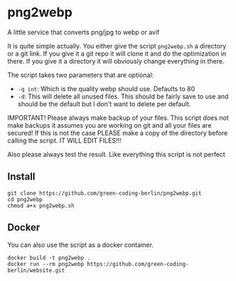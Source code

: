 # png2webp
A little service that converts png/jpg to webp or avif

It is quite simple actually. You either give the script `png2webp.sh` a directory or a git link. If you give it a git repo it will clone it and do the optimization in there. If you give it a directory it will obviously change everything in there.

The script takes two parameters that are optional:
- `-q int`: Which is the quality webp should use. Defaults to 80
- `-d`: This will delete all unused files. This should be fairly save to use and should be the default but I don't want to delete per default.

IMPORTANT! Please always make backup of your files. This script does not make backups it assumes you are working on git and all your files are secured! If this is not the case PLEASE make a copy of the directory before calling the script. IT WILL EDIT FILES!!!

Also please always test the result. Like everything this script is not perfect

## Install

```
git clone https://github.com/green-coding-berlin/png2webp.git
cd png2webp
chmod a+x png2webp.sh
```

## Docker

You can also use the script as a docker container.

```
docker build -t png2webp .
docker run --rm png2webp https://github.com/green-coding-berlin/website.git
```
